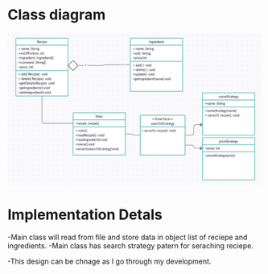 
# Class diagram 
![class diagram](classDiagram.JPG)

# Implementation Detals
-Main class will read from file and store data in object list of reciepe and ingredients.
-Main class has search strategy patern for seraching reciepe.

-This design can be chnage as I go through my development. 